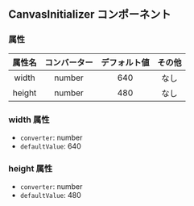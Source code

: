 ## CanvasInitializer コンポーネント
<!-- EDIT HERE(@Component)-->











<!-- /EDIT HERE-->
### 属性
<!-- DO NOT EDIT -->
<!-- ATTRS -->
| 属性名 | コンバーター | デフォルト値 | その他 |
|:------:|:------:|:------:|:------:|
| width | number | 640 | なし |
| height | number | 480 | なし |

<!-- /ATTRS -->
<!-- /DO NOT EDIT -->
### width 属性

 * `converter`: number
 * `defaultValue`: 640

<!-- EDIT HERE(width)-->
<!-- /EDIT HERE-->
### height 属性

 * `converter`: number
 * `defaultValue`: 480

<!-- EDIT HERE(height)-->
<!-- /EDIT HERE-->
